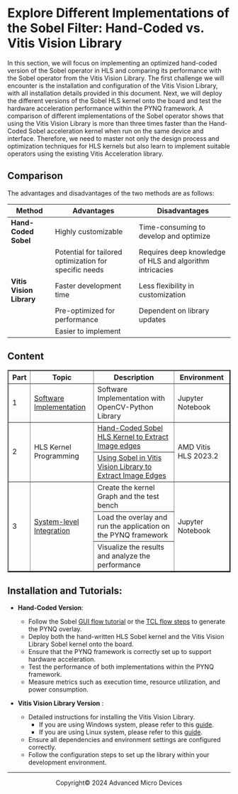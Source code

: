 # Explore Different Implementations of the Sobel Filter: Hand-Coded vs. Vitis Vision Library

In this section, we will focus on implementing an optimized hand-coded version of the Sobel operator in HLS and comparing its performance with the Sobel operator from the Vitis Vision Library. The first challenge we will encounter is the installation and configuration of the Vitis Vision Library, with all installation details provided in this document. Next, we will deploy the different versions of the Sobel HLS kernel onto the board and test the hardware acceleration performance within the PYNQ framework. A comparison of different implementations of the Sobel operator shows that using the Vitis Vision Library is more than three times faster than the Hand-Coded Sobel acceleration kernel when run on the same device and interface. Therefore, we need to master not only the design process and optimization techniques for HLS kernels but also learn to implement suitable operators using the existing Vitis Acceleration library.

## Comparison

The advantages and disadvantages of the two methods are as follows:

| Method                         | Advantages                                             | Disadvantages                                            |
| ------------------------------ | ------------------------------------------------------ | -------------------------------------------------------- |
| **Hand-Coded Sobel**     | Highly customizable                                    | Time-consuming to develop and optimize                   |
|                                | Potential for tailored optimization for specific needs | Requires deep knowledge of HLS and algorithm intricacies |
| **Vitis Vision Library** | Faster development time                                | Less flexibility in customization                        |
|                                | Pre-optimized for performance                          | Dependent on library updates                             |
|                                | Easier to implement                                    |                                                          |

## Content

<table border="2">
<thead>
  <tr>
    <th>Part</th>
    <th>Topic</th>
    <th>Description</th>
    <th>Environment</th>
  </tr>
</thead>
<tbody>
  <tr>
    <td rowspan="1">1</td>
    <td rowspan="1"><a href="https://github.com/Xilinx/xup_high_level_synthesis_design_flow/blob/main/source/sobel/notebook/sobel_part1.ipynb">Software Implementation</a></td>
    <td>Software Implementation with OpenCV-Python Library</td>
    <td rowspan="1">Jupyter Notebook</td>
  </tr>
  <tr>
    <td rowspan="2">2</td>
    <td rowspan="2">HLS Kernel Programming</td>
    <td><a href="https://github.com/Xilinx/xup_high_level_synthesis_design_flow/blob/main/source/sobel/notebook/sobel_part2_handcoded.ipynb">Hand-Coded Sobel HLS Kernel to Extract Image edges</a></td>
    <td rowspan="2">AMD Vitis HLS 2023.2</td>
  </tr>
  <tr>
    <td><a href="https://github.com/Xilinx/xup_high_level_synthesis_design_flow/blob/main/source/sobel/notebook/sobel_part2_visionLib.ipynb">Using Sobel in Vitis Vision Library to Extract Image Edges</a></td>
  </tr>
  <tr>
    <td rowspan="3">3</td>
    <td rowspan="3"><a href="https://github.com/Xilinx/xup_high_level_synthesis_design_flow/blob/main/source/sobel/notebook/sobel_part3.ipynb">System-level Integration</a></td>
    <td>Create the kernel Graph and the test bench</td>
    <td rowspan="3">Jupyter Notebook</td>
  </tr>
  <tr>
    <td>Load the overlay and run the application on the PYNQ framework</td>
  </tr>
  <tr>
    <td>Visualize the results and analyze the performance</td>
  </tr>
</tbody>
</table>

## Installation and Tutorials:

* **Hand-Coded Version**:

  * Follow the Sobel [GUI flow tutorial](https://github.com/Xilinx/xup_high_level_synthesis_design_flow/blob/main/source/sobel/tutorial/hand_coded_gui_flow.md) or the [TCL flow steps](https://github.com/Xilinx/xup_high_level_synthesis_design_flow/blob/main/docs/pbl.md) to generate the PYNQ overlay.
  * Deploy both the hand-written HLS Sobel kernel and the Vitis Vision Library Sobel kernel onto the board.
  * Ensure that the PYNQ framework is correctly set up to support hardware acceleration.
  * Test the performance of both implementations within the PYNQ framework.
  * Measure metrics such as execution time, resource utilization, and power consumption.
  
* **Vitis Vision Library Version** :

  * Detailed instructions for installing the Vitis Vision Library.
    * If you are using Windows system, please refer to this [guide](https://github.com/Xilinx/xup_high_level_synthesis_design_flow/blob/main/source/sobel/tutorial/vision_library_win.md).
    * If you are using Linux system, please refer to this [guide]([./tutorial/vision_library_linux.md](https://github.com/Xilinx/xup_high_level_synthesis_design_flow/blob/main/source/sobel/tutorial/vision_library_linux.md)).
  * Ensure all dependencies and environment settings are configured correctly.
  * Follow the configuration steps to set up the library within your development environment.

---

<p align="center">Copyright© 2024 Advanced Micro Devices</p>
